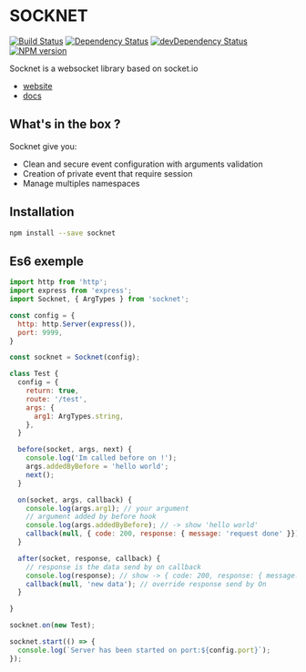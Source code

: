 # SOCKNET

[![Build Status](https://travis-ci.org/leon3s/socknet.svg?branch=master)](https://travis-ci.org/leon3s/socknet)
[![Dependency Status](https://david-dm.org/leon3s/socknet.svg)](https://david-dm.org/leon3s/socknet.svg)
[![devDependency Status](https://david-dm.org/leon3s/socknet/dev-status.svg)](https://david-dm.org/leon3s/socknet#info=devDependencies)
[![NPM version](https://badge.fury.io/js/socknet.svg)](https://www.npmjs.com/package/socknet)

Socknet is a websocket library based on socket.io
- [website](https://leon3s.github.io/socknet)
- [docs](https://leon3s.github.io/socknet/docs)

## What's in the box ?
Socknet give you:
- Clean and secure event configuration with arguments validation
- Creation of private event that require session
- Manage multiples namespaces

## Installation
```sh
npm install --save socknet
```

## Es6 exemple
```js
import http from 'http';
import express from 'express';
import Socknet, { ArgTypes } from 'socknet';

const config = {
  http: http.Server(express()),
  port: 9999,
}

const socknet = Socknet(config);

class Test {
  config = {
    return: true,
    route: '/test',
    args: {
      arg1: ArgTypes.string,
    },
  }

  before(socket, args, next) {
    console.log('Im called before on !');
    args.addedByBefore = 'hello world';
    next();
  }

  on(socket, args, callback) {
    console.log(args.arg1); // your argument
    // argument added by before hook
    console.log(args.addedByBefore); // -> show 'hello world'
    callback(null, { code: 200, response: { message: 'request done' }}); // your response
  }

  after(socket, response, callback) {
    // response is the data send by on callback
    console.log(response); // show -> { code: 200, response: { message: 'request done' }}
    callback(null, 'new data'); // override response send by On
  }

}

socknet.on(new Test);

socknet.start(() => {
  console.log(`Server has been started on port:${config.port}`);
});

```

